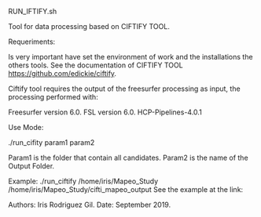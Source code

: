 RUN_IFTIFY.sh

Tool for data processing based on CIFTIFY TOOL.

Requeriments:

Is very important have set the environment of work and the installations the others tools.
See the documentation of CIFTIFY TOOL https://github.com/edickie/ciftify.

Ciftify tool requires the output of the freesurfer processing as input, the processing performed with:

Freesurfer version 6.0.
FSL version 6.0.
HCP-Pipelines-4.0.1

Use Mode:

./run_cifity param1 param2

Param1 is the folder that contain all candidates.
Param2 is the name of the Output Folder.

Example:
./run_ciftify /home/iris/Mapeo_Study /home/iris/Mapeo_Study/cifti_mapeo_output
See the example at the link: 

Authors: Iris Rodriguez Gil.
Date: September 2019.
